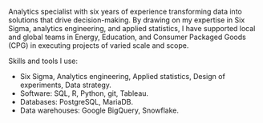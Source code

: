 Analytics specialist with six years of experience transforming data into solutions that drive decision-making. By drawing on my expertise in Six Sigma, analytics engineering, and applied statistics, I have supported local and global teams in Energy, Education, and Consumer Packaged Goods (CPG) in executing projects of varied scale and scope.

Skills and tools I use:
- Six Sigma, Analytics engineering, Applied statistics, Design of experiments, Data strategy.
- Software: SQL, R, Python, git, Tableau.
- Databases: PostgreSQL, MariaDB.
- Data warehouses: Google BigQuery, Snowflake.
